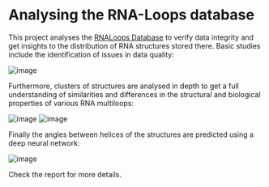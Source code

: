 # Analysing the RNA-Loops database

This project analyses the [RNALoops Database](https://rnaloops.cs.put.poznan.pl/) to verify data integrity and get insights to the distribution of RNA structures stored there. Basic studies include the identification of issues in data quality:

![image](https://user-images.githubusercontent.com/65038289/224550402-08481f8d-8f64-413d-969f-7eed9380baaa.png)

Furthermore, clusters of structures are analysed in depth to get a full understanding of similarities and differences in the structural and biological properties of various RNA multiloops:

![image](https://user-images.githubusercontent.com/65038289/224550443-04014b53-4675-4881-88d0-02b08e45a97a.png)
![image](https://user-images.githubusercontent.com/65038289/224550483-4ef8a365-ab9e-4748-ae73-d89142a33f57.png)

Finally the angles between helices of the structures are predicted using a deep neural network:

![image](https://user-images.githubusercontent.com/65038289/224550549-c7596270-d97e-4e8f-9edb-779f830298c1.png)

Check the report for more details.
